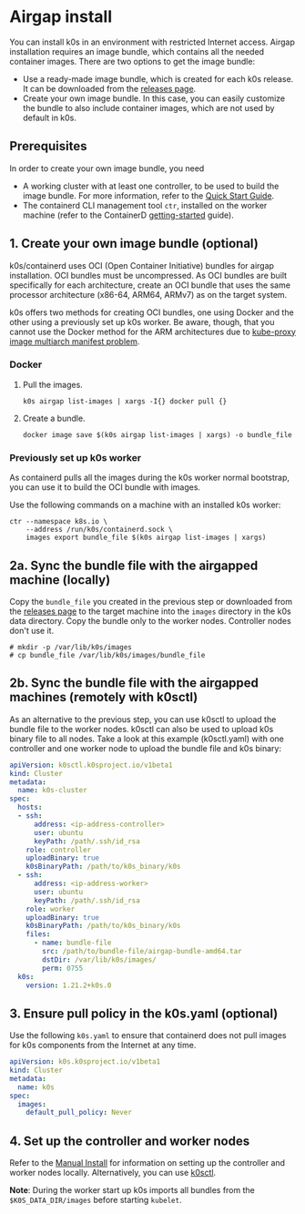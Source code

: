 # Airgap install

You can install k0s in an environment with restricted Internet access. Airgap installation requires an image bundle, which contains all the needed container images. There are two options to get the image bundle:

- Use a ready-made image bundle, which is created for each k0s release. It can be downloaded from the [releases page](https://github.com/k0sproject/k0s/releases/latest).
- Create your own image bundle. In this case, you can easily customize the bundle to also include container images, which are not used by default in k0s.

## Prerequisites

In order to create your own image bundle, you need

- A working cluster with at least one controller, to be used to build the image bundle. For more information, refer to the [Quick Start Guide](install.md).
- The containerd CLI management tool `ctr`, installed on the worker machine (refer to the ContainerD [getting-started](https://containerd.io/docs/getting-started/) guide).

## 1. Create your own image bundle (optional)

k0s/containerd uses OCI (Open Container Initiative) bundles for airgap installation. OCI bundles must be uncompressed. As OCI bundles are built specifically for each architecture, create an OCI bundle that uses the same processor architecture (x86-64, ARM64, ARMv7) as on the target system.

k0s offers two methods for creating OCI bundles, one using Docker and the other using a previously set up k0s worker. Be aware, though, that you cannot use the Docker method for the ARM architectures due to [kube-proxy image multiarch manifest problem](https://github.com/kubernetes/kubernetes/issues/98229).

### Docker

1. Pull the images.

   ```shell
   k0s airgap list-images | xargs -I{} docker pull {}
   ```

2. Create a bundle.

   ```shell
   docker image save $(k0s airgap list-images | xargs) -o bundle_file
   ```

### Previously set up k0s worker

As containerd pulls all the images during the k0s worker normal bootstrap, you can use it to build the OCI bundle with images.

Use the following commands on a machine with an installed k0s worker:

```shell
ctr --namespace k8s.io \
    --address /run/k0s/containerd.sock \
    images export bundle_file $(k0s airgap list-images | xargs)
```

## 2a. Sync the bundle file with the airgapped machine (locally)

Copy the `bundle_file` you created in the previous step or downloaded from the [releases page](https://github.com/k0sproject/k0s/releases/latest) to the target machine into the `images` directory in the k0s data directory. Copy the bundle only to the worker nodes. Controller nodes don't use it.

```shell
# mkdir -p /var/lib/k0s/images
# cp bundle_file /var/lib/k0s/images/bundle_file
```

## 2b. Sync the bundle file with the airgapped machines (remotely with k0sctl)

As an alternative to the previous step, you can use k0sctl to upload the bundle file to the worker nodes. k0sctl can also be used to upload k0s binary file to all nodes. Take a look at this example (k0sctl.yaml) with one controller and one worker node to upload the bundle file and k0s binary:

```YAML
apiVersion: k0sctl.k0sproject.io/v1beta1
kind: Cluster
metadata:
  name: k0s-cluster
spec:
  hosts:
  - ssh:
      address: <ip-address-controller>
      user: ubuntu
      keyPath: /path/.ssh/id_rsa
    role: controller
    uploadBinary: true
    k0sBinaryPath: /path/to/k0s_binary/k0s
  - ssh:
      address: <ip-address-worker>
      user: ubuntu
      keyPath: /path/.ssh/id_rsa
    role: worker
    uploadBinary: true
    k0sBinaryPath: /path/to/k0s_binary/k0s
    files:
      - name: bundle-file
        src: /path/to/bundle-file/airgap-bundle-amd64.tar
        dstDir: /var/lib/k0s/images/
        perm: 0755
  k0s:
    version: 1.21.2+k0s.0
```

## 3. Ensure pull policy in the k0s.yaml (optional)

Use the following `k0s.yaml` to ensure that containerd does not pull images for k0s components from the Internet at any time.

```yaml
apiVersion: k0s.k0sproject.io/v1beta1
kind: Cluster
metadata:
  name: k0s
spec:
  images:
    default_pull_policy: Never
```

## 4. Set up the controller and worker nodes

Refer to the [Manual Install](k0s-multi-node.md) for information on setting up the controller and worker nodes locally. Alternatively, you can use [k0sctl](k0sctl-install.md).

**Note**: During the worker start up k0s imports all bundles from the `$K0S_DATA_DIR/images` before starting `kubelet`.
